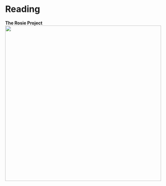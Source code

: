 # Reading

**The Rosie Project**
<img src="https://www.bigw.com.au/medias/sys_master/images/images/h0f/h57/10796638437406.jpg" width="500" height="500">
